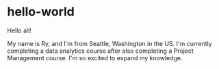 # hello-world

Hello all!

My name is Ry, and I'm from Seattle, Washington in the US. I'm currently completing a data analytics course after also completing a Project Management course. I'm so excited to expand my knowledge.
